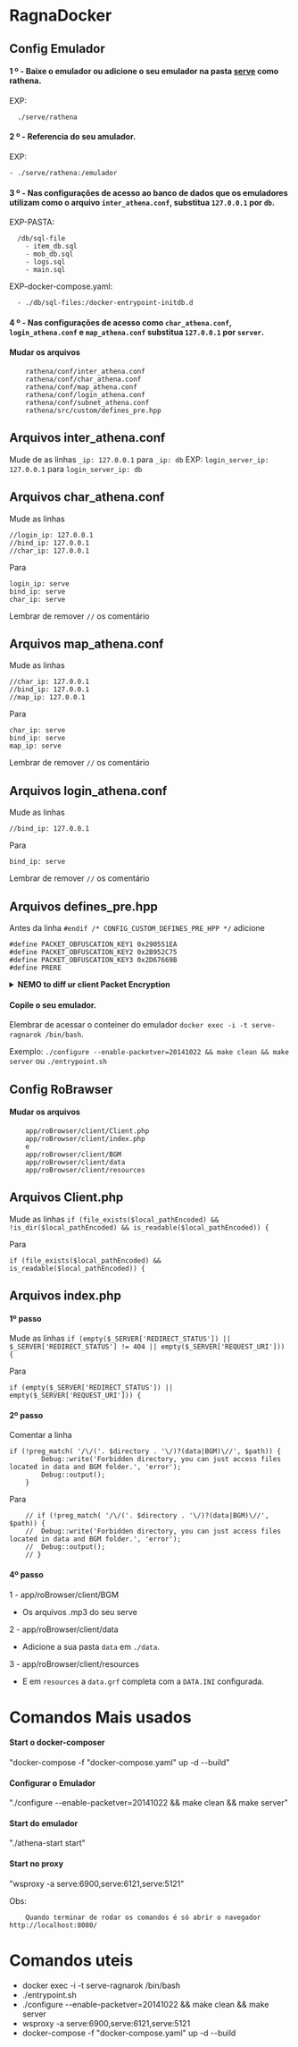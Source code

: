 # RagnaDocker

## Config Emulador

#### 1 º - Baixe o emulador ou adicione o seu emulador na pasta [serve](https://github.com/rathena) como rathena.
EXP: 
````
  ./serve/rathena
````
#### 2 º - Referencia do seu amulador.
EXP: 
````
- ./serve/rathena:/emulador
````
#### 3 º - Nas configurações de acesso ao banco de dados que os emuladores utilizam como o arquivo ````inter_athena.conf````, substitua ````127.0.0.1```` por ````db````.
EXP-PASTA: 
````
  /db/sql-file
    - item_db.sql
    - mob_db.sql
    - logs.sql
    - main.sql
````
EXP-docker-compose.yaml: 
````
  - ./db/sql-files:/docker-entrypoint-initdb.d
````

#### 4 º - Nas configurações de acesso como ````char_athena.conf````, ````login_athena.conf```` e ````map_athena.conf```` substitua ````127.0.0.1```` por ````server````.
#### Mudar os arquivos
````
    rathena/conf/inter_athena.conf
    rathena/conf/char_athena.conf  
    rathena/conf/map_athena.conf
    rathena/conf/login_athena.conf
    rathena/conf/subnet_athena.conf
    rathena/src/custom/defines_pre.hpp
````
## Arquivos inter_athena.conf
Mude de as linhas ````_ip: 127.0.0.1```` para ````_ip: db````
EXP:
````login_server_ip: 127.0.0.1```` para  ````login_server_ip: db````
## Arquivos char_athena.conf
Mude as linhas
````
//login_ip: 127.0.0.1
//bind_ip: 127.0.0.1
//char_ip: 127.0.0.1
````
Para
````
login_ip: serve
bind_ip: serve
char_ip: serve
````
Lembrar de remover ````//```` os comentário
## Arquivos map_athena.conf
Mude as linhas
````
//char_ip: 127.0.0.1
//bind_ip: 127.0.0.1
//map_ip: 127.0.0.1
````
Para
````
char_ip: serve
bind_ip: serve
map_ip: serve
````
Lembrar de remover ````//```` os comentário
## Arquivos login_athena.conf
Mude as linhas
````
//bind_ip: 127.0.0.1
````
Para
````
bind_ip: serve
````
Lembrar de remover ````//```` os comentário
## Arquivos defines_pre.hpp
Antes da linha 
````#endif /* CONFIG_CUSTOM_DEFINES_PRE_HPP */````
adicione
````
#define PACKET_OBFUSCATION_KEY1 0x290551EA
#define PACKET_OBFUSCATION_KEY2 0x2B952C75
#define PACKET_OBFUSCATION_KEY3 0x2D67669B
#define PRERE
````
<details><summary><b>NEMO to diff ur client Packet Encryption</b></summary>
<p>

Use NEMO to diff ur client, and...

Do NOT select:

Disable Packet Encryption (Recommended)
Select:

Packet First Key Encryption, and following ur 1st key
Packet Second Key Encryption, and following ur 2nd key
Packet Third Key Encryption, and following ur 3rd key
Then make sure put your custom keys on db/[import/]packet_db.txt, in packet_keys_use: <key1>,<key2>,<key3>


</p>
</details>

#### Copile o seu emulador. 
Elembrar de acessar o conteiner do emulador ````docker exec -i -t serve-ragnarok /bin/bash````.

Exemplo:  ````./configure --enable-packetver=20141022 && make clean && make server```` ou ````./entrypoint.sh````
## Config RoBrawser
#### Mudar os arquivos
````
    app/roBrowser/client/Client.php
    app/roBrowser/client/index.php
    e
    app/roBrowser/client/BGM
    app/roBrowser/client/data
    app/roBrowser/client/resources
````
## Arquivos Client.php
Mude as linhas
````if (file_exists($local_pathEncoded) && !is_dir($local_pathEncoded) && is_readable($local_pathEncoded)) {````

Para

````if (file_exists($local_pathEncoded) && is_readable($local_pathEncoded)) {````

## Arquivos index.php
#### 1º passo
Mude as linhas
````if (empty($_SERVER['REDIRECT_STATUS']) || $_SERVER['REDIRECT_STATUS'] != 404 || empty($_SERVER['REQUEST_URI'])) {````

Para

````if (empty($_SERVER['REDIRECT_STATUS']) || empty($_SERVER['REQUEST_URI'])) {````

#### 2º passo
Comentar a linha
````
if (!preg_match( '/\/('. $directory . '\/)?(data|BGM)\//', $path)) {
		Debug::write('Forbidden directory, you can just access files located in data and BGM folder.', 'error');
		Debug::output();
	}
````

Para

````
	// if (!preg_match( '/\/('. $directory . '\/)?(data|BGM)\//', $path)) {
	// 	Debug::write('Forbidden directory, you can just access files located in data and BGM folder.', 'error');
	// 	Debug::output();
	// }
````

#### 4º passo
1 - app/roBrowser/client/BGM
  - Os arquivos .mp3 do seu serve

2 - app/roBrowser/client/data
  - Adicione a sua pasta ````data```` em ````./data````.
 
3 - app/roBrowser/client/resources
  - E em ````resources```` a ````data.grf```` completa com a ````DATA.INI```` configurada.


# Comandos Mais usados 
#### Start o docker-composer
"docker-compose -f "docker-compose.yaml" up -d --build"
#### Configurar o Emulador
"./configure --enable-packetver=20141022 && make clean && make server"
#### Start do emulador 
"./athena-start start"
#### Start no proxy 
"wsproxy -a serve:6900,serve:6121,serve:5121"

Obs:
````
	Quando terminar de rodar os comandos é só abrir o navegador http://localhost:8080/
````

# Comandos uteis
 - docker exec -i -t serve-ragnarok /bin/bash
 - ./entrypoint.sh 
 - ./configure --enable-packetver=20141022 && make clean && make server
 - wsproxy -a serve:6900,serve:6121,serve:5121
 - docker-compose -f "docker-compose.yaml" up -d --build

